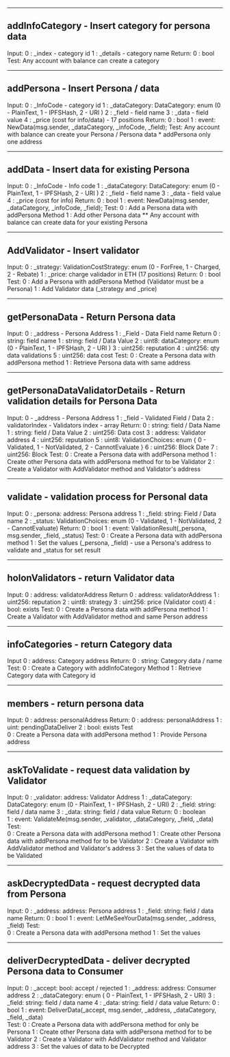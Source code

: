 
-----------------------------------------------------
addInfoCategory - Insert category for persona data
-----------------------------------------------------
Input:
	0 : _index - category id
	1 : _details - category name
Return:
	0 : bool
Test:
	Any account with balance can create a category

----------------------------------
addPersona - Insert Persona / data
----------------------------------
Input:
	0 : _InfoCode - category id 
	1 : _dataCategory: DataCategory: enum (0 - PlainText, 1 - IPFSHash, 2 - URI )
	2 : _field - field name
	3 : _data - field value
	4 : _price (cost for info/data) - 17 positions
Return:
	0 : bool
    1 : event: NewData(msg.sender, _dataCategory, _infoCode, _field);
Test:
	Any account with balance can create your Persona / Persona data
	* addPersona only one address

------------------------------------------
addData - Insert data for existing Persona
------------------------------------------
Input:
	0 : _InfoCode - Info code
	1 : _dataCategory: DataCategory: enum (0 - PlainText, 1 - IPFSHash, 2 - URI )
	2 : _field - field name
	3 : _data - field value
	4 : _price (cost for info)
Return:
	0 : bool
    1 : event: NewData(msg.sender, _dataCategory, _infoCode, _field);
Test:
    0 : Add a Persona data with addPersona Method
    1 : Add other Persona data 
	** Any account with balance can create data for your existing Persona
	
----------------------------------
AddValidator - Insert validator
----------------------------------
Input:
	0 : _strategy: ValidationCostStrategy: enum (0 - ForFree, 1 - Charged, 2 - Rebate)
	1 : _price: charge validador in ETH (17 positions)
Return:
	0 : bool
Test:
	0 : Add a Persona with addPersona Method (Validator must be a Persona)
    1 : Add Validator data (_strategy and _price)

------------------------------------
getPersonaData - Return Persona data
------------------------------------
Input: 
	0 : _address - Persona Address
	1 : _Field - Data Field name 
Return
    0 : string: field name
    1 : string: field / Data Value
    2 : uint8: dataCategory: enum (0 - PlainText, 1 - IPFSHash, 2 - URI )
    3 : uint256: reputation
    4 : uint256: qty data validations
    5 : uint256: data cost
Test:
    0 : Create a Persona data with addPersona method
    1 : Retrieve Persona data with same address

---------------------------------------------------------------------------
getPersonaDataValidatorDetails - Return validation details for Persona Data
---------------------------------------------------------------------------
Input:
	0 - _address - Persona Address
	1 : _field - Validated Field / Data
	2 : validatorIndex - Validators index - array
Return:
	0 : string: field / Data Name
	1 : string: field / Data Value
	2 : uint256: Data cost
	3 : address: Validator address
	4 : uint256: reputation
	5 : uint8: ValidationChoices: enum { 0 - Validated, 1 - NotValidated, 2 - CannotEvaluate }
	6 : uint256: Block Date
	7 : uint256: Block
Test:
    0 : Create a Persona data with addPersona method
    1 : Create other Persona data with addPersona method for to be Validator
    2 : Create a Validator with AddValidator method and Validator's address


-----------------------------------------------
validate - validation process for Personal data
-----------------------------------------------
Input: 
    0 : _persona: address: Persona address
    1 : _field: string: Field / Data name
    2 : _status: ValidationChoices: enum (0 - Validated, 1 - NotValidated, 2 - CannotEvaluate)
Return:
    0 : bool
    1 : event: ValidationResult(_persona, msg.sender, _field, _status)
Test:
    0 : Create a Persona data with addPersona method
    1 : Set the values (_persona, _field) - use a Persona's address to validate and _status for set result

---------------------------------------
holonValidators - return Validator data
---------------------------------------
Input:
	0 : address: validatorAddress 
Return
	0 : address: validatorAddress 
	1 : uint256: reputation 
	2 : uint8: strategy 
	3 : uint256: price (Validator cost)
	4 : bool: exists 
Test:
    0 : Create a Persona data with addPersona method
    1 : Create a Validator with AddValidator method and same Person address

--------------------------------------
infoCategories - return Category data
--------------------------------------
Input
    0 : address: Category address
Return:
    0 : string: Category data / name
Test:
    0 : Create a Category with addInfoCategory Method
    1 : Retrieve Category data with Category id

----------------------------------------------
members - return persona data
----------------------------------------------
Input:
	0 : address: personalAddress 
Return:
	0 : address: personalAddress 
    1 : uint: pendingDataDeliver
	2 : bool: exists 
Test    
    0 : Create a Persona data with addPersona method
    1 : Provide Persona address

--------------------------------------------------------
askToValidate - request data validation by Validator
--------------------------------------------------------
Input:
    0 : _validator: address: Validator Address
    1 : _dataCategory: DataCategory: enum (0 - PlainText, 1 - IPFSHash, 2 - URI)
    2 : _field: string: field / data name
    3 : _data: string: field / data value
Return:
    0 : boolean    
    1 : event: ValidateMe(msg.sender, _validator, _dataCategory, _field, _data)
Test:    
    0 : Create a Persona data with addPersona method
    1 : Create other Persona data with addPersona method for to be Validator
    2 : Create a Validator with AddValidator method and Validator's address
    3 : Set the values of data to be Validated


------------------------------------------------------
askDecryptedData - request decrypted data from Persona
------------------------------------------------------
Input:
    0 : _address: address: Persona address
    1 : _field: string: field / data name
Return:
    0 : bool
    1 : event: LetMeSeeYourData(msg.sender, _address, _field)
Test:    
    0 : Create a Persona data with addPersona method
    1 : Set the values

-----------------------------------------------------------------
deliverDecryptedData - deliver decrypted Persona data to Consumer 
-----------------------------------------------------------------
Input:
    0 : _accept: bool: accept / rejected
    1 : _address: address: Consumer address
    2 : _dataCategory: enum ( 0 - PlainText, 1 - IPFSHash, 2 - URI)
    3 : _field: string: field / data name
    4 : _data: string: field / data value
Return:
    0 : bool
    1 : event: DeliverData(_accept, msg.sender, _address, _dataCategory, _field, _data)  
Test:
    0 : Create a Persona data with addPersona method for only be Persona
    1 : Create other Persona data with addPersona method for to be Validator
    2 : Create a Validator with AddValidator method and Validator address
    3 : Set the values of data to be Decrypted










 